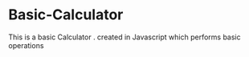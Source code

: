 # Basic-Calculator
This is a basic Calculator . created in Javascript which performs basic operations
